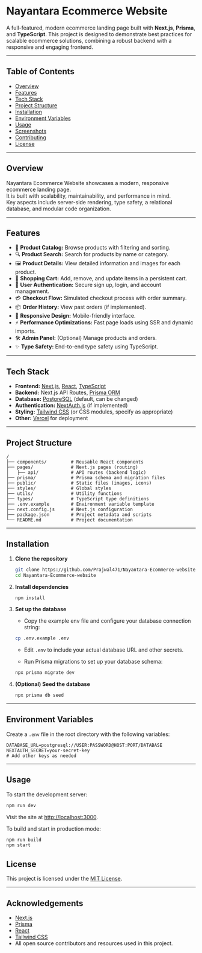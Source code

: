 # Nayantara Ecommerce Website

A full-featured, modern ecommerce landing page built with **Next.js**, **Prisma**, and **TypeScript**. This project is designed to demonstrate best practices for scalable ecommerce solutions, combining a robust backend with a responsive and engaging frontend.

---

## Table of Contents

- [Overview](#overview)
- [Features](#features)
- [Tech Stack](#tech-stack)
- [Project Structure](#project-structure)
- [Installation](#installation)
- [Environment Variables](#environment-variables)
- [Usage](#usage)
- [Screenshots](#screenshots)
- [Contributing](#contributing)
- [License](#license)

---

## Overview

Nayantara Ecommerce Website showcases a modern, responsive ecommerce landing page.  
It is built with scalability, maintainability, and performance in mind.  
Key aspects include server-side rendering, type safety, a relational database, and modular code organization.

---

## Features

- 🛒 **Product Catalog:** Browse products with filtering and sorting.
- 🔍 **Product Search:** Search for products by name or category.
- 🖼️ **Product Details:** View detailed information and images for each product.
- 🧺 **Shopping Cart:** Add, remove, and update items in a persistent cart.
- 👤 **User Authentication:** Secure sign up, login, and account management.
- 💳 **Checkout Flow:** Simulated checkout process with order summary.
- 📦 **Order History:** View past orders (if implemented).
- 📱 **Responsive Design:** Mobile-friendly interface.
- ⚡ **Performance Optimizations:** Fast page loads using SSR and dynamic imports.
- 🛠️ **Admin Panel:** (Optional) Manage products and orders.
- ✨ **Type Safety:** End-to-end type safety using TypeScript.

---

## Tech Stack

- **Frontend:** [Next.js](https://nextjs.org/), [React](https://react.dev/), [TypeScript](https://www.typescriptlang.org/)
- **Backend:** Next.js API Routes, [Prisma ORM](https://www.prisma.io/)
- **Database:** [PostgreSQL](https://www.postgresql.org/) (default, can be changed)
- **Authentication:** [NextAuth.js](https://next-auth.js.org/) (if implemented)
- **Styling:** [Tailwind CSS](https://tailwindcss.com/) (or CSS modules, specify as appropriate)
- **Other:** [Vercel](https://vercel.com/) for deployment

---

## Project Structure

```text
/
├── components/         # Reusable React components
├── pages/              # Next.js pages (routing)
│   ├── api/            # API routes (backend logic)
├── prisma/             # Prisma schema and migration files
├── public/             # Static files (images, icons)
├── styles/             # Global styles
├── utils/              # Utility functions
├── types/              # TypeScript type definitions
├── .env.example        # Environment variable template
├── next.config.js      # Next.js configuration
├── package.json        # Project metadata and scripts
└── README.md           # Project documentation
```

---

## Installation

1. **Clone the repository**

    ```bash
    git clone https://github.com/Prajwal471/Nayantara-Ecommerce-website.git
    cd Nayantara-Ecommerce-website
    ```

2. **Install dependencies**

    ```bash
    npm install
    ```

3. **Set up the database**

    - Copy the example env file and configure your database connection string:

    ```bash
    cp .env.example .env
    ```

    - Edit `.env` to include your actual database URL and other secrets.

    - Run Prisma migrations to set up your database schema:

    ```bash
    npx prisma migrate dev
    ```

4. **(Optional) Seed the database**

    ```bash
    npx prisma db seed
    ```

---

## Environment Variables

Create a `.env` file in the root directory with the following variables:

```env
DATABASE_URL=postgresql://USER:PASSWORD@HOST:PORT/DATABASE
NEXTAUTH_SECRET=your-secret-key
# Add other keys as needed
```

---

## Usage

To start the development server:

```bash
npm run dev
```

Visit the site at [http://localhost:3000](http://localhost:3000).

To build and start in production mode:

```bash
npm run build
npm start
```


## License

This project is licensed under the [MIT License](LICENSE).

---

## Acknowledgements

- [Next.js](https://nextjs.org/)
- [Prisma](https://www.prisma.io/)
- [React](https://react.dev/)
- [Tailwind CSS](https://tailwindcss.com/)
- All open source contributors and resources used in this project.
